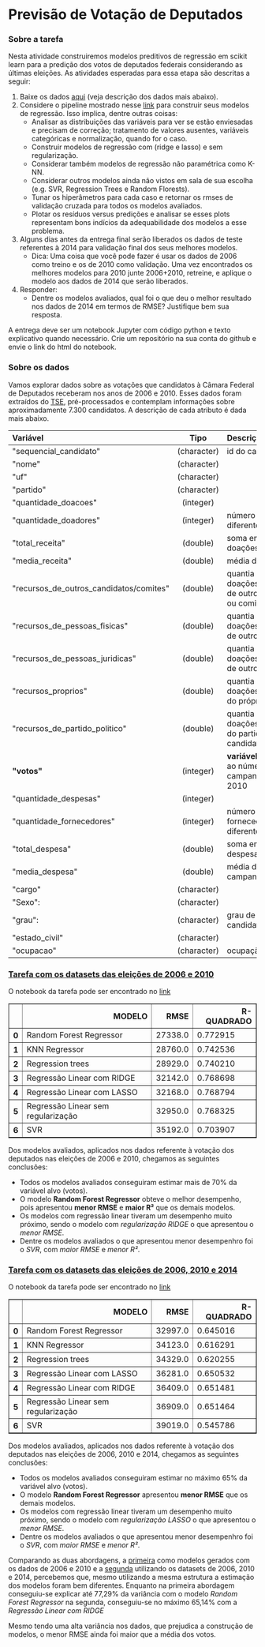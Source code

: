 
# Previsão de Votação de Deputados

### Sobre a tarefa

Nesta atividade construiremos modelos preditivos de regressão em scikit learn para a predição dos votos de deputados federais considerando as últimas eleições. As atividades esperadas para essa etapa são descritas a seguir:

1. Baixe os dados [aqui](https://canvas.instructure.com/courses/1389733/files/69523670/download?verifier=A5EPvssqIQCjlxpWQyesLFer1VDTlRyTAAXR2iyi&wrap=1) (veja descrição dos dados mais abaixo).
2. Considere o pipeline mostrado nesse [link](https://www.kaggle.com/apapiu/regularized-linear-models) para construir seus modelos de regressão. Isso implica, dentre outras coisas:
    - Analisar as distribuições das variáveis para ver se estão enviesadas e precisam de correção; tratamento de valores ausentes, variáveis categóricas e normalização, quando for o caso.   
    - Construir modelos de regressão com (ridge e lasso) e sem regularização.    
    - Considerar também modelos de regressão não paramétrica como K-NN.    
    - Considerar outros modelos ainda não vistos em sala de sua escolha (e.g. SVR, Regression Trees e Random Florests).    
    - Tunar os hiperâmetros para cada caso e retornar os rmses de validação cruzada para todos os modelos avaliados.    
    - Plotar os resíduos versus predições e analisar se esses plots representam bons indícios da adequabilidade dos modelos a esse problema.    
3. Alguns dias antes da entrega final serão liberados os dados de teste referentes à 2014 para validação final dos seus melhores modelos.
    - Dica: Uma coisa que você pode fazer é usar os dados de 2006 como treino e os de 2010 como validação. Uma vez encontrados os melhores modelos para 2010 junte 2006+2010, retreine, e aplique o modelo aos dados de 2014 que serão liberados.    
4. Responder:
    - Dentre os modelos avaliados, qual foi o que deu o melhor resultado nos dados de 2014 em termos de RMSE? Justifique bem sua resposta.
    
A entrega deve ser um notebook Jupyter com código python e texto explicativo quando necessário. Crie um repositório na sua conta do github e envie o link do html do notebook.

### Sobre os dados

Vamos explorar dados sobre as votações que candidatos à Câmara Federal de Deputados receberam nos anos de 2006 e 2010. Esses dados foram extraídos do [TSE](http://www.tse.jus.br/hotSites/pesquisas-eleitorais/index.html), pré-processados e contemplam informações sobre aproximadamente 7.300 candidatos. A descrição de cada atributo é dada mais abaixo.

|  Variável  | Tipo | Descrição |
|:------------|:------:|:-----------|
|"sequencial_candidato" | (character) | id do candidato|
|"nome"| (character) | |
|"uf" | (character) | |
|"partido" | (character)| |
|"quantidade_doacoes"| (integer)| |
|"quantidade_doadores"| (integer) | número de doadores diferentes|
|"total_receita" | (double) | soma em R\$ das doações |
|"media_receita" | (double) | média das doações |
|"recursos_de_outros_candidatos/comites" | (double) | quantia em R\$ das doações provenientes de outros candidatos ou comite partidário |
|"recursos_de_pessoas_fisicas" | (double) | quantia em R\$ das doações provenientes de outros CPFs |
|"recursos_de_pessoas_juridicas" | (double) | quantia em R\$ das doações provenientes de outros CNPJ |
|"recursos_proprios" | (double) | quantia em R\$ das doações provenientes do próprio candidato |
|"recursos_de_partido_politico" | (double) | quantia em R\$ das doações provenientes do partido político do candidato |
|**"votos"** | (integer) | **variável alvo**. Se refere ao número de votos na campanha de 2006 e 2010 |
|"quantidade_despesas" | (integer) | |
|"quantidade_fornecedores" | (integer) | número de fornecedores/despesas diferentes |
|"total_despesa" | (double) | soma em R$ das despesas de campanha |
|"media_despesa" | (double) | média das despesas de campanha |
|"cargo" |(character) | |
|"Sexo": | (character) | |
|"grau": | (character) | grau de instrução do candidato |
|"estado_civil" | (character) |
|"ocupacao" | (character) | ocupação do candidato |



### [Tarefa com os datasets das eleições de 2006 e 2010](https://github.com/francinaldocn/AM/blob/master/Eleicoes/tarefa03_eleicoes_2006_2010.ipynb)

O notebook da tarefa pode ser encontrado no [link](https://github.com/francinaldocn/AM/blob/master/Eleicoes/tarefa03_eleicoes_2006_2010.ipynb)

<div>
<style scoped>
    .dataframe tbody tr th:only-of-type {
        vertical-align: middle;
    }

    .dataframe tbody tr th {
        vertical-align: top;
    }

    .dataframe thead th {
        text-align: right;
    }
</style>
<table border="1" class="dataframe">
  <thead>
    <tr style="text-align: right;">
      <th></th>
      <th>MODELO</th>
      <th>RMSE</th>
      <th>R-QUADRADO</th>
    </tr>
  </thead>
  <tbody>
    <tr>
      <th>0</th>
      <td>Random Forest Regressor</td>
      <td>27338.0</td>
      <td>0.772915</td>
    </tr>
    <tr>
      <th>1</th>
      <td>KNN Regressor</td>
      <td>28760.0</td>
      <td>0.742536</td>
    </tr>
    <tr>
      <th>2</th>
      <td>Regression trees</td>
      <td>28929.0</td>
      <td>0.740210</td>
    </tr>
    <tr>
      <th>3</th>
      <td>Regressão Linear com RIDGE</td>
      <td>32142.0</td>
      <td>0.768698</td>
    </tr>
    <tr>
      <th>4</th>
      <td>Regressão Linear com LASSO</td>
      <td>32168.0</td>
      <td>0.768794</td>
    </tr>
    <tr>
      <th>5</th>
      <td>Regressão Linear sem regularização</td>
      <td>32950.0</td>
      <td>0.768325</td>
    </tr>
    <tr>
      <th>6</th>
      <td>SVR</td>
      <td>35192.0</td>
      <td>0.703907</td>
    </tr>
  </tbody>
</table>
</div>



Dos modelos avaliados, aplicados nos dados referente à votação dos deputados nas eleições de 2006 e 2010, chegamos as seguintes conclusões:

 - Todos os modelos avaliados conseguiram estimar mais de 70% da variável alvo (votos).
 - O modelo **Random Forest Regressor** obteve o melhor desempenho, pois apresentou **menor RMSE** e **maior R²** que os demais modelos.
 - Os modelos com regressão linear tiveram um desempenho muito próximo, sendo o modelo com *regularização RIDGE* o que apresentou o *menor RMSE*.
 - Dentre os modelos avaliados o que apresentou menor desempenhro foi o *SVR*, com *maior RMSE* e *menor R²*.


### [Tarefa com os datasets das eleições de 2006, 2010 e 2014](https://github.com/francinaldocn/AM/blob/master/Eleicoes/tarefa03_eleicoes_2006_2010_2014.ipynb)

O notebook da tarefa pode ser encontrado no [link](https://github.com/francinaldocn/AM/blob/master/Eleicoes/tarefa03_eleicoes_2006_2010_2014.ipynb)

<div>
<style scoped>
    .dataframe tbody tr th:only-of-type {
        vertical-align: middle;
    }

    .dataframe tbody tr th {
        vertical-align: top;
    }

    .dataframe thead th {
        text-align: right;
    }
</style>
<table border="1" class="dataframe">
  <thead>
    <tr style="text-align: right;">
      <th></th>
      <th>MODELO</th>
      <th>RMSE</th>
      <th>R-QUADRADO</th>
    </tr>
  </thead>
  <tbody>
    <tr>
      <th>0</th>
      <td>Random Forest Regressor</td>
      <td>32997.0</td>
      <td>0.645016</td>
    </tr>
    <tr>
      <th>1</th>
      <td>KNN Regressor</td>
      <td>34123.0</td>
      <td>0.616291</td>
    </tr>
    <tr>
      <th>2</th>
      <td>Regression trees</td>
      <td>34329.0</td>
      <td>0.620255</td>
    </tr>
    <tr>
      <th>3</th>
      <td>Regressão Linear com LASSO</td>
      <td>36281.0</td>
      <td>0.650532</td>
    </tr>
    <tr>
      <th>4</th>
      <td>Regressão Linear com RIDGE</td>
      <td>36409.0</td>
      <td>0.651481</td>
    </tr>
    <tr>
      <th>5</th>
      <td>Regressão Linear sem regularização</td>
      <td>36909.0</td>
      <td>0.651464</td>
    </tr>
    <tr>
      <th>6</th>
      <td>SVR</td>
      <td>39019.0</td>
      <td>0.545786</td>
    </tr>
  </tbody>
</table>
</div>



Dos modelos avaliados, aplicados nos dados referente à votação dos deputados nas eleições de 2006, 2010 e 2014, chegamos as seguintes conclusões:

 - Todos os modelos avaliados conseguiram estimar no máximo 65% da variável alvo (votos).
 - O modelo **Random Forest Regressor** apresentou **menor RMSE** que os demais modelos.
 - Os modelos com regressão linear tiveram um desempenho muito próximo, sendo o modelo com *regularização LASSO* o que apresentou o *menor RMSE*.
 - Dentre os modelos avaliados o que apresentou menor desempenhro foi o *SVR*, com *maior RMSE* e *menor R²*.



Comparando as duas abordagens, a [primeira](https://github.com/francinaldocn/AM/blob/master/Eleicoes/tarefa03_eleicoes_2006_2010.ipynb) como modelos gerados com os dados de 2006 e 2010 e a [segunda](https://github.com/francinaldocn/AM/blob/master/Eleicoes/tarefa03_eleicoes_2006_2010_2014.ipynb) utilizando os datasets de 2006, 2010 e 2014, percebemos que, mesmo utilizando a mesma estrutura a estimação dos modelos foram bem diferentes. Enquanto na primeira abordagem conseguiu-se explicar até 77,29% da variância com o modelo *Random Forest Regressor* na segunda, conseguiu-se no máximo 65,14% com a *Regressão Linear com RIDGE*

Mesmo tendo uma alta variância nos dados, que prejudica a construção de modelos, o menor RMSE ainda foi maior que a média dos votos.
